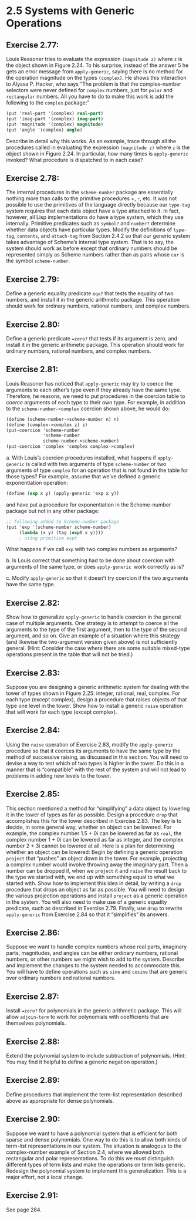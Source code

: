 # 2.5 Systems with Generic Operations

## Exercise 2.77:

Louis Reasoner tries to evaluate the expression `(magnitude z)` where `z` is the object shown in Figure 2.24. To his surprise, instead of the answer 5 he gets an error message from `apply-generic`, saying there is no method for the operation magnitude on the types `(complex)`. He shows this interaction to Alyssa P. Hacker, who says “The problem is that the complex-number selectors were never defined for `complex` numbers, just for `polar` and `rectangular` numbers. All you have to do to make this work is add the following to the `complex` package:”

```scheme
(put 'real-part '(complex) real-part)
(put 'imag-part '(complex) imag-part)
(put 'magnitude '(complex) magnitude)
(put 'angle '(complex) angle)
```

Describe in detail why this works. As an example, trace through all the procedures called in evaluating the expression `(magnitude z)` where `z` is the object shown in Figure 2.24. In particular, how many times is `apply-generic` invoked? What procedure is dispatched to in each case?

## Exercise 2.78:

The internal procedures in the `scheme-number` package are essentially nothing more than calls to the primitive procedures +, -, etc. It was not possible to use the primitives of the language directly because our `type-tag` system requires that each data object have a type attached to it. In fact, however, all Lisp implementations do have a type system, which they use internally. Primitive predicates such as `symbol?` and `number?` determine whether data objects have particular types. Modify the definitions of `type-tag`, `contents`, and `attach-tag` from Section 2.4.2 so that our generic system takes advantage of Scheme’s internal type system. That is to say, the system should work as before except that ordinary numbers should be represented simply as Scheme numbers rather than as pairs whose `car` is the symbol `scheme-number`.

## Exercise 2.79:

Define a generic equality predicate `equ?` that tests the equality of two numbers, and install it in the generic arithmetic package. This operation should work for ordinary numbers, rational numbers, and complex numbers.

## Exercise 2.80:

Define a generic predicate `=zero?` that tests if its argument is zero, and install it in the generic arithmetic package. This operation should work for ordinary numbers, rational numbers, and complex numbers.

## Exercise 2.81:

Louis Reasoner has noticed that `apply-generic` may try to coerce the arguments to each other’s type even
if they already have the same type. Therefore, he reasons, we need to put procedures in the coercion table to *coerce* arguments of each type to their own type. For example, in addition to the `scheme-number->complex` coercion shown above, he would do:

```scheme
(define (scheme-number->scheme-number n) n)
(define (complex->complex z) z)
(put-coercion 'scheme-number
              'scheme-number
              scheme-number->scheme-number)
(put-coercion 'complex 'complex complex->complex)
```

a. With Louis’s coercion procedures installed, what happens if `apply-generic` is called with two arguments
of type `scheme-number` or two arguments of type `complex` for an operation that is not found in the table for those types? For example, assume that we’ve defined a generic exponentiation operation:

```scheme
(define (exp x y) (apply-generic 'exp x y))
```

and have put a procedure for exponentiation in the Scheme-number package but not in any other package:

```scheme
;; following added to Scheme-number package
(put 'exp '(scheme-number scheme-number)
     (lambda (x y) (tag (expt x y))))
     ; using primitive expt
```

What happens if we call `exp` with two complex numbers as arguments?

b. Is Louis correct that something had to be done about coercion with arguments of the same type, or does `apply-generic `work correctly as is?

c. Modify `apply-generic` so that it doesn’t try coercion if the two arguments have the same type.

## Exercise 2.82:

Show how to generalize `apply-generic` to handle coercion in the general case of multiple arguments. One strategy is to attempt to coerce all the arguments to the type of the first argument, then to the type of the second argument, and so on. Give an example of a situation where this strategy (and likewise the two-argument version given above) is not sufficiently general. (Hint: Consider the case where there are some suitable mixed-type operations present in the table that will not be tried.)

## Exercise 2.83:

Suppose you are designing a generic arithmetic system for dealing with the tower of types shown in Figure 2.25: integer, rational, real, complex. For each type (except complex), design a procedure that raises objects of that type one level in the tower. Show how to install a generic `raise` operation that will work for each type (except complex).

## Exercise 2.84:

Using the `raise` operation of Exercise 2.83, modify the `apply-generic` procedure so that it coerces its arguments to have the same type by the method of successive raising, as discussed in this section. You will need to devise a way to test which of two types is higher in the tower. Do this in a manner that is “compatible” with the rest of the system and will not lead to problems in adding new levels to the tower.

## Exercise 2.85:

This section mentioned a method for “simplifying” a data object by lowering it in the tower of types as far as possible. Design a procedure `drop` that accomplishes this for the tower described in Exercise 2.83. The key is to decide, in some general way, whether an object can be lowered. For example, the complex number 1.5 + 0i can be lowered as far as `real`, the complex number 1 + 0i can be lowered as far as integer, and the complex number 2 + 3i cannot be lowered at all. Here is a plan for determining whether an object can be lowered: Begin by defining a generic operation `project` that “pushes” an object down in the tower. For example, projecting a complex number would involve throwing away the imaginary part. Then a number can be dropped if, when we `project` it and `raise` the result back to the type we started with, we end up with something equal to what we started with. Show how to implement this idea in detail, by writing a `drop` procedure that drops an object as far as possible. You will need to design the various projection operations and install `project` as a generic operation in the system. You will also need to make use of a generic equality predicate, such as described in Exercise 2.79. Finally, use `drop` to rewrite `apply-generic` from Exercise 2.84 so that it “simplifies” its answers.

## Exercise 2.86:

Suppose we want to handle complex numbers whose real parts, imaginary parts, magnitudes, and angles can be either ordinary numbers, rational numbers, or other numbers we might wish to add to the system. Describe and implement the changes to the system needed to accommodate this. You will have to define operations such as `sine` and `cosine` that are generic over ordinary numbers and rational numbers.

## Exercise 2.87:

Install `=zero?` for polynomials in the generic arithmetic package. This will allow `adjoin-term` to work for polynomials with coefficients that are themselves polynomials.

## Exercise 2.88:

Extend the polynomial system to include subtraction of polynomials. (Hint: You may find it helpful to define a generic negation operation.)

## Exercise 2.89:

Define procedures that implement the term-list representation described above as appropriate for dense polynomials.

## Exercise 2.90:

Suppose we want to have a polynomial system that is efficient for both sparse and dense polynomials. One way to do this is to allow both kinds of term-list representations in our system. The situation is analogous to the complex-number example of Section 2.4, where we allowed both rectangular and polar representations. To do this we must distinguish different types of term lists and make the operations on term lists generic. Redesign the polynomial system to implement this generalization. This is a major effort, not a local change.

## Exercise 2.91:

See page 284.
